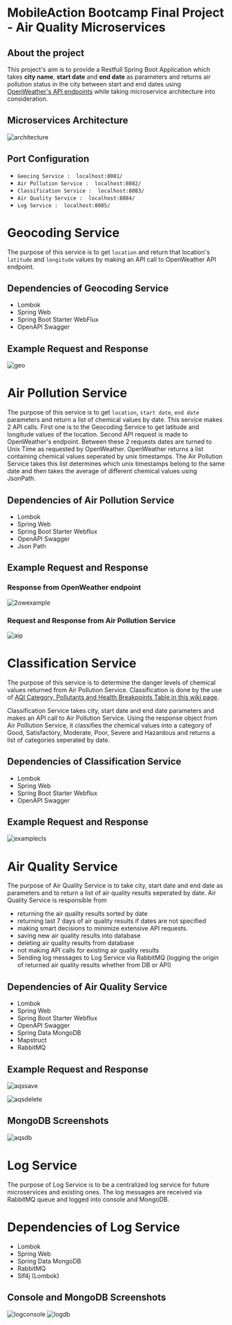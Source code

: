 # MobileAction Bootcamp Final Project - Air Quality Microservices

## About the project

This project's aim is to provide a Restfull Spring Boot Application which takes **city name**, **start date** and **end date** as parameters and returns air pollution status in the city between start and end dates using [OpenWeather's API endpoints](https://openweathermap.org/) while taking microservice architecture into consideration.


## Microservices Architecture
![architecture](https://user-images.githubusercontent.com/54290546/177798579-659e8616-1e63-4132-9a9d-11b09f4e644b.PNG)


## Port Configuration
- `Geocing Service :  localhost:8081/` 
- `Air Pollution Service :  localhost:8082/`
- `Classification Service :  localhost:8083/`
- `Air Quality Service :  localhost:8084/`
- `Log Service :  localhost:8085/`

# Geocoding Service

The purpose of this service is to get `location` and return that location's `latitude` and `longitude` values by making an API call to OpenWeather API endpoint.

## Dependencies of Geocoding Service

- Lombok
- Spring Web
- Spring Boot Starter WebFlux
- OpenAPI Swagger

## Example Request and Response
![geo](https://user-images.githubusercontent.com/54290546/177805547-ccfe5925-f28f-4105-864b-2cd7f1bd2b9b.PNG)

# Air Pollution Service

The purpose of this service is to get `location`, `start date`, `end date` parameters and return a list of chemical values by date. This service makes 2 API calls. First one is to the Geocoding Service to get latitude and longitude values of the location. Second API request is made to OpenWeather's endpoint.
Between these 2 requests dates are turned to Unix Time as requested by OpenWeather. OpenWeather returns a list containing chemical values seperated by unix timestamps. The Air Pollution Service takes this list determines which unix timestamps belong to the same date and then takes the average of different chemical values using JsonPath.

## Dependencies of Air Pollution Service

- Lombok
- Spring Web
- Spring Boot Starter Webflux
- OpenAPI Swagger
- Json Path

## Example Request and Response

### Response from OpenWeather endpoint
![2owexample](https://user-images.githubusercontent.com/54290546/177809224-7f71eece-8a6f-4452-afc3-63e0f8f4a0b1.png)

### Request and Response from Air Pollution Service
![aip](https://user-images.githubusercontent.com/54290546/177809387-fd92656c-ad73-4796-9fdd-bd046b3fb948.PNG)

# Classification Service

The purpose of this service is to determine the danger levels of chemical values returned from Air Pollution Service. Classification is done by the use of  [AQI Category,
Pollutants and Health Breakpoints Table in this wiki page](https://en.wikipedia.org/wiki/Air_quality_index#CAQI).

Classification Service takes city, start date and end date parameters and makes an API call to Air Pollution Service. Using the response object from Air Polllution Service, it classifies the chemical values into a category of Good, Satisfactory, Moderate, Poor, Severe and Hazardous and returns a list of categories seperated by date.

## Dependencies of Classification Service

- Lombok
- Spring Web
- Spring Boot Starter Webflux
- OpenAPI Swagger

## Example Request and Response

![examplecls](https://user-images.githubusercontent.com/54290546/177811999-e7b4e736-9b96-4b29-b4b5-3a4abf6ad5af.PNG)


# Air Quality Service

The purpose of Air Quality Service is to take city, start date and end date as parameters and to return a list of air quality results seperated by date. 
Air Quality Service is responsible from 

- returning the air quality results sorted by date
- returning last 7 days of air quality results if dates are not specified
- making smart decisions to minimize extensive API requests.
- saving new air quality results into database
- deleting air quality results from database
- not making API calls for existing air quality results
- Sending log messages to Log Service via RabbitMQ (logging the origin of returned air quality results whether from DB or API)

## Dependencies of Air Quality Service

- Lombok
- Spring Web
- Spring Boot Starter Webflux
- OpenAPI Swagger
- Spring Data MongoDB
- Mapstruct
- RabbitMQ


## Example Request and Response

![aqssave](https://user-images.githubusercontent.com/54290546/177826394-24bb3ab0-3524-468d-9ec4-36f2cdc6f9a5.png)

![aqsdelete](https://user-images.githubusercontent.com/54290546/177826751-56748aa9-2dea-40f3-afaa-da5fd9c9adcd.png)


## MongoDB Screenshots
![aqsdb](https://user-images.githubusercontent.com/54290546/177826451-b4809c84-026c-4e8d-a1c0-2da4367f54f9.png)


# Log Service

The purpose of Log Service is to be a centralized log service for future microservices and existing ones. The log messages are received via RabbitMQ queue and logged into console and MongoDB.

# Dependencies of Log Service
- Lombok
- Spring Web
- Spring Data MongoDB
- RabbitMQ
- Slf4j (Lombok)


## Console and MongoDB Screenshots

![logconsole](https://user-images.githubusercontent.com/54290546/177828349-4f7ebaf6-c1bc-44a9-b1bc-863fe63f3287.PNG)
![logdb](https://user-images.githubusercontent.com/54290546/177828357-43c5ab09-08a8-49c7-a2f6-ca2eba0e5a1c.PNG)


